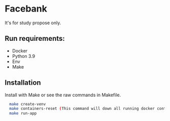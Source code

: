 # Facebank

It's for study propose only.


## Run requirements:

* Docker
* Python 3.9
* Env
* Make


## Installation

Install with Make or see the raw commands in Makefile.

```bash
  make create-venv
  make containers-reset (This command will down all running docker containers and up project containers) \n
  make run-app
```
    
